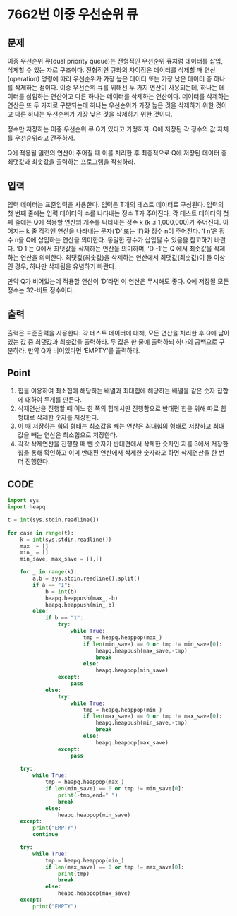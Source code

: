 # 7662번 이중 우선순위 큐



## 문제

이중 우선순위 큐(dual priority queue)는 전형적인 우선순위 큐처럼 데이터를 삽입, 삭제할 수 있는 자료 구조이다. 전형적인 큐와의 차이점은 데이터를 삭제할 때 연산(operation) 명령에 따라 우선순위가 가장 높은 데이터 또는 가장 낮은 데이터 중 하나를 삭제하는 점이다. 이중 우선순위 큐를 위해선 두 가지 연산이 사용되는데, 하나는 데이터를 삽입하는 연산이고 다른 하나는 데이터를 삭제하는 연산이다. 데이터를 삭제하는 연산은 또 두 가지로 구분되는데 하나는 우선순위가 가장 높은 것을 삭제하기 위한 것이고 다른 하나는 우선순위가 가장 낮은 것을 삭제하기 위한 것이다. 

정수만 저장하는 이중 우선순위 큐 Q가 있다고 가정하자. Q에 저장된 각 정수의 값 자체를 우선순위라고 간주하자. 

Q에 적용될 일련의 연산이 주어질 때 이를 처리한 후 최종적으로 Q에 저장된 데이터 중 최댓값과 최솟값을 출력하는 프로그램을 작성하라.



## 입력

입력 데이터는 표준입력을 사용한다. 입력은 T개의 테스트 데이터로 구성된다. 입력의 첫 번째 줄에는 입력 데이터의 수를 나타내는 정수 T가 주어진다. 각 테스트 데이터의 첫째 줄에는 Q에 적용할 연산의 개수를 나타내는 정수 k (k ≤ 1,000,000)가 주어진다. 이어지는 k 줄 각각엔 연산을 나타내는 문자(‘D’ 또는 ‘I’)와 정수 n이 주어진다. ‘I n’은 정수 n을 Q에 삽입하는 연산을 의미한다. 동일한 정수가 삽입될 수 있음을 참고하기 바란다. ‘D 1’는 Q에서 최댓값을 삭제하는 연산을 의미하며, ‘D -1’는 Q 에서 최솟값을 삭제하는 연산을 의미한다. 최댓값(최솟값)을 삭제하는 연산에서 최댓값(최솟값)이 둘 이상인 경우, 하나만 삭제됨을 유념하기 바란다.

만약 Q가 비어있는데 적용할 연산이 ‘D’라면 이 연산은 무시해도 좋다. Q에 저장될 모든 정수는 32-비트 정수이다. 



## 출력

출력은 표준출력을 사용한다. 각 테스트 데이터에 대해, 모든 연산을 처리한 후 Q에 남아 있는 값 중 최댓값과 최솟값을 출력하라. 두 값은 한 줄에 출력하되 하나의 공백으로 구분하라. 만약 Q가 비어있다면 ‘EMPTY’를 출력하라.



## Point



1. 힙을 이용하여 최소힙에 해당하는 배열과 최대힙에 해당하는 배열을 같은 숫자 집합에 대하여 두개를 만든다.
2. 삭제연산을 진행할 때 어느 한 쪽의 힙에서만 진행함으로 반대편 힙을 위해 따로 힙 형태로 삭제한 숫자를 저장한다.
3. 이 때 저장하는 힙의 형태는 최소값을 빼는 연산은 최대힙의 형태로 저장하고 최대값을 빼는 연산은 최소힙으로 저장한다.
4. 각각 삭제연산을 진행할 때 뺀 숫자가 반대편에서 삭제한 숫자인 지를 3에서 저장한 힙을 통해 확인하고 이미 반대편 연산에서 삭제한 숫자라고 하면 삭제연산을 한 번 더 진행한다.




## CODE



```python
import sys
import heapq

t = int(sys.stdin.readline())
        
for case in range(t):
    k = int(sys.stdin.readline())
    max_ = []
    min_ = []
    min_save, max_save = [],[]

    for _ in range(k):
        a,b = sys.stdin.readline().split()
        if a == "I":
            b = int(b)
            heapq.heappush(max_,-b)
            heapq.heappush(min_,b)
        else:
            if b == "1":
                try:
                    while True:
                        tmp = heapq.heappop(max_)
                        if len(min_save) == 0 or tmp != min_save[0]:
                            heapq.heappush(max_save,-tmp)
                            break
                        else:
                            heapq.heappop(min_save)
                except:
                    pass
            else:
                try:
                    while True:
                        tmp = heapq.heappop(min_)
                        if len(max_save) == 0 or tmp != max_save[0]:
                            heapq.heappush(min_save,-tmp)
                            break
                        else:
                            heapq.heappop(max_save)
                except:
                    pass 
    
    try:
        while True:
            tmp = heapq.heappop(max_)
            if len(min_save) == 0 or tmp != min_save[0]:
                print(-tmp,end=" ")
                break
            else:
                heapq.heappop(min_save)
    except:
        print("EMPTY")
        continue

    try:
        while True:
            tmp = heapq.heappop(min_)
            if len(max_save) == 0 or tmp != max_save[0]:
                print(tmp)
                break
            else:
                heapq.heappop(max_save)
    except:
        print("EMPTY")
```

